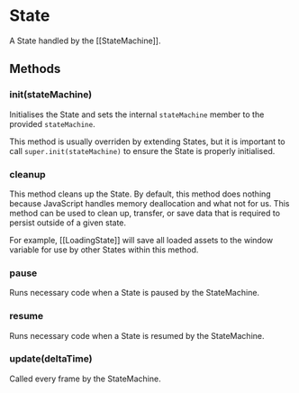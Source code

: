 # State
A State handled by the [[StateMachine]].

## Methods

### init(stateMachine)
Initialises the State and sets the internal `stateMachine` member to the provided `stateMachine`.

This method is usually overriden by extending States, but it is important to call `super.init(stateMachine)` to ensure the State is properly initialised.

### cleanup
This method cleans up the State. By default, this method does nothing because JavaScript handles memory deallocation and what not for us. This method can be used to clean up, transfer, or save data that is required to persist outside of a given state. 

For example, [[LoadingState]] will save all loaded assets to the window variable for use by other States within this method.

### pause
Runs necessary code when a State is paused by the StateMachine.

### resume
Runs necessary code when a State is resumed by the StateMachine.

### update(deltaTime)
Called every frame by the StateMachine.